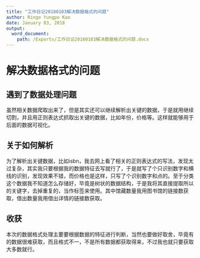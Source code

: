 ```yaml
---
title: "工作日记20180103解决数据格式的问题"
author: Ringo Yungpo Kao
date: January 03, 2018
output:
  word_document:
    path: /Exports/工作日记20180103解决数据格式的问题.docx
---
```


# 解决数据格式的问题

## 遇到了数据处理问题
虽然相关数据爬取出来了，但是其实还可以继续解析出关键的数据，于是就用继续切割，并且用正则表达式抓取出关键的数据，比如年份，价格等。这样就能够用于后面的数据可视化。

## 关于如何解析
为了解析出关键数据，比如isbn，我去网上看了相关的正则表达式的写法，发现太过复杂，其实我只要根据我的数据特征去写就行了，于是就写了个只识别数字和横线的识别，发现效果不错，而价格也是这样，只写了个识别数字和点的。至于分类这个数据我不知道怎么存储好，毕竟是树状的数据结构，于是我将其直接提取所以的关键字，去掉重复的，当作标签来使用。其中馆藏数量我用图书馆的链接数获取，借出数量我用借出详情的链接数获取。

## 收获
本次的数据格式处理主要要根据数据的特征进行判断，当然也要做好取舍，毕竟有的数据很难获取，而且格式不一，不是所有数据都获取得来，不过我也就只要获取大多数就行。